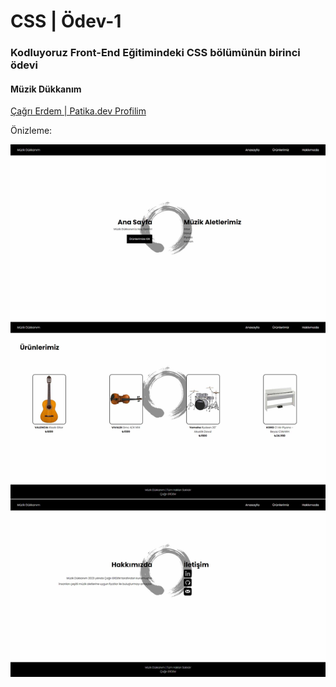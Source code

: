 # CSS | Ödev-1

### Kodluyoruz Front-End Eğitimindeki CSS bölümünün birinci ödevi

#### Müzik Dükkanım

[Çağrı Erdem | Patika.dev Profilim](https://app.patika.dev/cagrierdem)

Önizleme:

![Onizleme](img/onizleme.jpg)
 